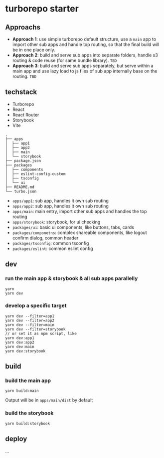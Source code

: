 # turborepo starter

## Approachs

- **Approach 1**: use simple turborepo default structure, use a `main` app to import other sub apps and handle top routing, so that the final build will be in one place only.
- **Approach 2**: build and serve sub apps into separate folders, handle s3 routing & code reuse (for same bundle library). `TBD`
- **Approach 3**: build and serve sub apps separately, but serve within a main app and use lazy load to js files of sub app internally base on the routing. `TBD`


## techstack

- Turborepo
- React
- React Router
- Storybook
- Vite

```
.
├── apps
│  ├── app1
│  ├── app2
│  ├── main
│  └── storybook
├── package.json
├── packages
│  ├── components
│  ├── eslint-config-custom
│  ├── tsconfig
│  └── ui
├── README.md
└── turbo.json
```

- `apps/app1`: sub app, handles it own sub routing
- `apps/app2`: sub app, handles it own sub routing
- `apps/main`: main entry, import other sub apps and handles the top routing
- `apps/storybook`: storybook, for ui checking
- `packages/ui`: basic ui components, like buttons, tabs, cards
- `packages/componetns`: complex shareable components, like logout confirm dialog, common header
- `packages/tsconfig`: common tsconfig
- `packages/eslint`: common eslint config


## dev

### run the main app & storybook & all sub apps parallelly

```
yarn
yarn dev
```

### develop a specific target

```
yarn dev --filter=app1
yarn dev --filter=app2
yarn dev --filter=main
yarn dev --filter=storybook
// or set it as npm script, like
yarn dev:app1
yarn dev:app2
yarn dev:main
yarn dev:storybook
```

## build

### build the main app

```
yarn build:main
```

Output will be in `apps/main/dist` by default

### build the storybook

```
yarn build:storybook
```

## deploy

...
